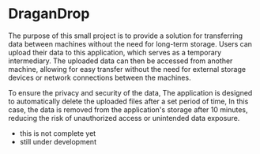 # DraganDrop
The purpose of this small project is to provide a solution for transferring data between machines without the need for long-term storage. 
Users can upload their data to this application, which serves as a temporary intermediary.
The uploaded data can then be accessed from another machine, allowing for easy transfer without the need for external storage devices or network connections between the machines.

To ensure the privacy and security of the data,
The application is designed to automatically delete the uploaded files after a set period of time,
In this case, the data is removed from the application's storage after 10 minutes, reducing the risk of unauthorized access or unintended data exposure.

* this is not complete yet 
* still under development




